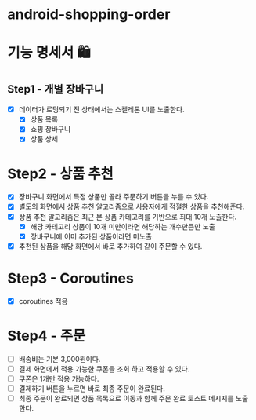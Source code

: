 # android-shopping-order

# 기능 명세서 🛍️
## Step1 - 개별 장바구니
- [x] 데이터가 로딩되기 전 상태에서는 스켈레톤 UI를 노출한다.
  - [x] 상품 목록
  - [x] 쇼핑 장바구니
  - [x] 상품 상세

# Step2 - 상품 추천
- [x] 장바구니 화면에서 특정 상품만 골라 주문하기 버튼을 누를 수 있다.
- [x] 별도의 화면에서 상품 추천 알고리즘으로 사용자에게 적절한 상품을 추천해준다.
- [x] 상품 추천 알고리즘은 최근 본 상품 카테고리를 기반으로 최대 10개 노출한다.
  - [x] 해당 카테고리 상품이 10개 미만이라면 해당하는 개수만큼만 노출
  - [x] 장바구니에 이미 추가된 상품이라면 미노출
- [x] 추천된 상품을 해당 화면에서 바로 추가하여 같이 주문할 수 있다. 

# Step3 - Coroutines
- [x] coroutines 적용

# Step4 - 주문
- [ ] 배송비는 기본 3,000원이다.
- [ ] 결제 화면에서 적용 가능한 쿠폰을 조회 하고 적용할 수 있다.
- [ ] 쿠폰은 1개만 적용 가능하다.
- [ ] 결제하기 버튼을 누르면 바로 최종 주문이 완료된다.
- [ ] 최종 주문이 완료되면 상품 목록으로 이동과 함께 주문 완료 토스트 메시지를 노출한다.
